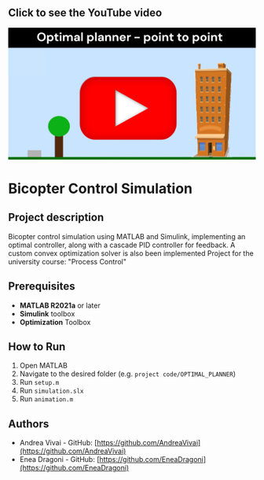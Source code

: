 ## Click to see the YouTube video
[![YouTube](./video_presentation.png)](https://www.youtube.com/watch?v=o5_tFz1EYyw)

# Bicopter Control Simulation

## Project description
Bicopter control simulation using MATLAB and Simulink, implementing an optimal controller, along with a cascade PID controller for feedback. A custom convex optimization solver is also been implemented
Project for the university course: "Process Control"

## Prerequisites
- **MATLAB R2021a** or later
- **Simulink** toolbox
- **Optimization** Toolbox

## How to Run
1. Open MATLAB
2. Navigate to the desired folder (e.g. `project code/OPTIMAL_PLANNER`)
3. Run `setup.m`
4. Run `simulation.slx`
5. Run `animation.m`

## Authors
- Andrea Vivai - GitHub: [https://github.com/AndreaVivai](https://github.com/AndreaVivai)
- Enea Dragoni - GitHub: [https://github.com/EneaDragoni](https://github.com/EneaDragoni)
